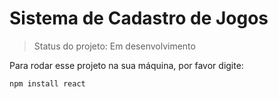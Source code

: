 # Sistema de Cadastro de Jogos

> Status do projeto: Em desenvolvimento

Para rodar esse projeto na sua máquina, por favor digite:

```
npm install react
```
